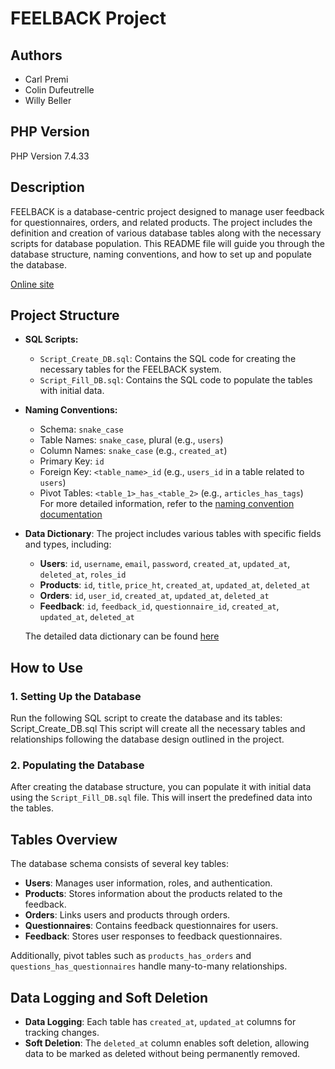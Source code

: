 # FEELBACK Project

## Authors
- Carl Premi
- Colin Dufeutrelle
- Willy Beller

## PHP Version

PHP Version 7.4.33

## Description

FEELBACK is a database-centric project designed to manage user feedback for questionnaires, orders, and related products. The project includes the definition and creation of various database tables along with the necessary scripts for database population. This README file will guide you through the database structure, naming conventions, and how to set up and populate the database.

[Online site](https://evvilly.alwaysdata.net/FeelBack/)

## Project Structure

- **SQL Scripts:**
  - `Script_Create_DB.sql`: Contains the SQL code for creating the necessary tables for the FEELBACK system.
  - `Script_Fill_DB.sql`: Contains the SQL code to populate the tables with initial data.
  
- **Naming Conventions:**
  - Schema: `snake_case`
  - Table Names: `snake_case`, plural (e.g., `users`)
  - Column Names: `snake_case` (e.g., `created_at`)
  - Primary Key: `id`
  - Foreign Key: `<table_name>_id` (e.g., `users_id` in a table related to `users`)
  - Pivot Tables: `<table_1>_has_<table_2>` (e.g., `articles_has_tags`)  
  For more detailed information, refer to the [naming convention documentation](https://github.com/ColinDuf/Feelback/blob/main/livrables/FEELBACK%20-%20Convention%20de%20nommage.pdf)

- **Data Dictionary**: The project includes various tables with specific fields and types, including:
  - **Users**: `id`, `username`, `email`, `password`, `created_at`, `updated_at`, `deleted_at`, `roles_id`
  - **Products**: `id`, `title`, `price_ht`, `created_at`, `updated_at`, `deleted_at`
  - **Orders**: `id`, `user_id`, `created_at`, `updated_at`, `deleted_at`
  - **Feedback**: `id`, `feedback_id`, `questionnaire_id`, `created_at`, `updated_at`, `deleted_at`
  
  The detailed data dictionary can be found [here](https://github.com/ColinDuf/Feelback/blob/main/livrables/FEELBACK%20-%20Dictionnaire%20de%20donn%C3%A9es.pdf)

## How to Use

### 1. Setting Up the Database

Run the following SQL script to create the database and its tables: Script_Create_DB.sql
This script will create all the necessary tables and relationships following the database design outlined in the project.

### 2. Populating the Database

After creating the database structure, you can populate it with initial data using the `Script_Fill_DB.sql` file.
This will insert the predefined data into the tables.

## Tables Overview

The database schema consists of several key tables:
- **Users**: Manages user information, roles, and authentication.
- **Products**: Stores information about the products related to the feedback.
- **Orders**: Links users and products through orders.
- **Questionnaires**: Contains feedback questionnaires for users.
- **Feedback**: Stores user responses to feedback questionnaires.
  
Additionally, pivot tables such as `products_has_orders` and `questions_has_questionnaires` handle many-to-many relationships.

## Data Logging and Soft Deletion

- **Data Logging**: Each table has `created_at`, `updated_at` columns for tracking changes.
- **Soft Deletion**: The `deleted_at` column enables soft deletion, allowing data to be marked as deleted without being permanently removed.
